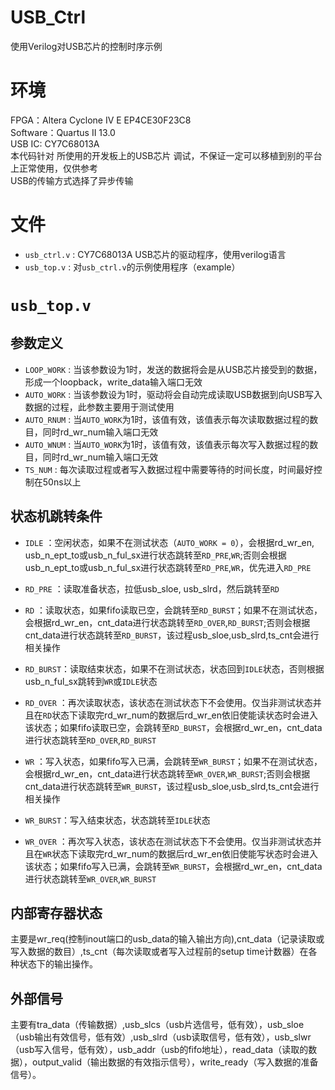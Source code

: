 # USB_Ctrl
使用Verilog对USB芯片的控制时序示例

环境
=
FPGA：Altera Cyclone IV E EP4CE30F23C8</br>
Software：Quartus II 13.0</br>
USB IC: CY7C68013A</br>
本代码针对 所使用的开发板上的USB芯片 调试，不保证一定可以移植到别的平台上正常使用，仅供参考</br>
USB的传输方式选择了异步传输

文件
=
* `usb_ctrl.v` : CY7C68013A USB芯片的驱动程序，使用verilog语言    
* `usb_top.v`  : 对`usb_ctrl.v`的示例使用程序（example）

`usb_top.v`
==
参数定义
--
* `LOOP_WORK` : 当该参数设为1时，发送的数据将会是从USB芯片接受到的数据，形成一个loopback，write_data输入端口无效
* `AUTO_WORK` : 当该参数设为1时，驱动将会自动完成读取USB数据到向USB写入数据的过程，此参数主要用于测试使用
* `AUTO_RNUM` : 当`AUTO_WORK`为1时，该值有效，该值表示每次读取数据过程的数目，同时rd_wr_num输入端口无效
* `AUTO_WNUM` : 当`AUTO_WORK`为1时，该值有效，该值表示每次写入数据过程的数目，同时rd_wr_num输入端口无效
* `TS_NUM`    : 每次读取过程或者写入数据过程中需要等待的时间长度，时间最好控制在50ns以上

状态机跳转条件
------
* `IDLE`    ：空闲状态，如果不在测试状态（`AUTO_WORK = 0`），会根据rd_wr_en, usb_n_ept_to或usb_n_ful_sx进行状态跳转至`RD_PRE`,`WR`;否则会根据usb_n_ept_to或usb_n_ful_sx进行状态跳转至`RD_PRE`,`WR`，优先进入`RD_PRE`

* `RD_PRE`  ：读取准备状态，拉低usb_sloe, usb_slrd，然后跳转至`RD`

* `RD`      ：读取状态，如果fifo读取已空，会跳转至`RD_BURST`；如果不在测试状态，会根据rd_wr_en，cnt_data进行状态跳转至`RD_OVER`,`RD_BURST`;否则会根据cnt_data进行状态跳转至`RD_BURST`，该过程usb_sloe,usb_slrd,ts_cnt会进行相关操作

* `RD_BURST`：读取结束状态，如果不在测试状态，状态回到`IDLE`状态，否则根据usb_n_ful_sx跳转到`WR`或`IDLE`状态

* `RD_OVER` ：再次读取状态，该状态在测试状态下不会使用。仅当非测试状态并且在`RD`状态下读取完rd_wr_num的数据后rd_wr_en依旧使能读状态时会进入该状态；如果fifo读取已空，会跳转至`RD_BURST`，会根据rd_wr_en，cnt_data进行状态跳转至`RD_OVER`,`RD_BURST`

* `WR`      ：写入状态，如果fifo写入已满，会跳转至`WR_BURST`；如果不在测试状态，会根据rd_wr_en，cnt_data进行状态跳转至`WR_OVER`,`WR_BURST`;否则会根据cnt_data进行状态跳转至`WR_BURST`，该过程usb_sloe,usb_slrd,ts_cnt会进行相关操作

* `WR_BURST`：写入结束状态，状态跳转至`IDLE`状态

* `WR_OVER` ：再次写入状态，该状态在测试状态下不会使用。仅当非测试状态并且在`WR`状态下读取完rd_wr_num的数据后rd_wr_en依旧使能写状态时会进入该状态；如果fifo写入已满，会跳转至`WR_BURST`，会根据rd_wr_en，cnt_data进行状态跳转至`WR_OVER`,`WR_BURST`

内部寄存器状态
--
主要是wr_req(控制inout端口的usb_data的输入输出方向),cnt_data（记录读取或写入数据的数目）,ts_cnt（每次读取或者写入过程前的setup time计数器）在各种状态下的输出操作。

外部信号
--
主要有tra_data（传输数据）,usb_slcs（usb片选信号，低有效），usb_sloe（usb输出有效信号，低有效）,usb_slrd（usb读取信号，低有效），usb_slwr（usb写入信号，低有效），usb_addr（usb的fifo地址），read_data（读取的数据），output_valid（输出数据的有效指示信号），write_ready（写入数据的准备信号）。
